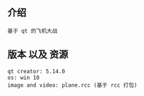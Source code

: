 ## 介绍
```
基于 qt 的飞机大战
```

## 版本 以及 资源
```
qt creator: 5.14.0 
os: win 10 
image and video: plane.rcc (基于 rcc 打包)
```
